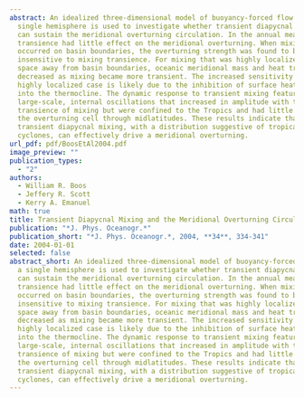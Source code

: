 ```yaml
---
abstract: An idealized three-dimensional model of buoyancy-forced flow in a
  single hemisphere is used to investigate whether transient diapycnal mixing
  can sustain the meridional overturning circulation. In the annual mean, mixing
  transience had little effect on the meridional overturning. When mixing
  occurred on basin boundaries, the overturning strength was found to be
  insensitive to mixing transience. For mixing that was highly localized in
  space away from basin boundaries, oceanic meridional mass and heat transport
  decreased as mixing became more transient. The increased sensitivity in the
  highly localized case is likely due to the inhibition of surface heat flux
  into the thermocline. The dynamic response to transient mixing featured
  large-scale, internal oscillations that increased in amplitude with the
  transience of mixing but were confined to the Tropics and had little effect on
  the overturning cell through midlatitudes. These results indicate that
  transient diapycnal mixing, with a distribution suggestive of tropical
  cyclones, can effectively drive a meridional overturning.
url_pdf: pdf/BoosEtAl2004.pdf
image_preview: ""
publication_types:
  - "2"
authors:
  - William R. Boos
  - Jeffery R. Scott
  - Kerry A. Emanuel
math: true
title: Transient Diapycnal Mixing and the Meridional Overturning Circulation
publication: "*J. Phys. Oceanogr.*"
publication_short: "*J. Phys. Oceanogr.*, 2004, **34**, 334-341"
date: 2004-01-01
selected: false
abstract_short: An idealized three-dimensional model of buoyancy-forced flow in
  a single hemisphere is used to investigate whether transient diapycnal mixing
  can sustain the meridional overturning circulation. In the annual mean, mixing
  transience had little effect on the meridional overturning. When mixing
  occurred on basin boundaries, the overturning strength was found to be
  insensitive to mixing transience. For mixing that was highly localized in
  space away from basin boundaries, oceanic meridional mass and heat transport
  decreased as mixing became more transient. The increased sensitivity in the
  highly localized case is likely due to the inhibition of surface heat flux
  into the thermocline. The dynamic response to transient mixing featured
  large-scale, internal oscillations that increased in amplitude with the
  transience of mixing but were confined to the Tropics and had little effect on
  the overturning cell through midlatitudes. These results indicate that
  transient diapycnal mixing, with a distribution suggestive of tropical
  cyclones, can effectively drive a meridional overturning.
---
```

